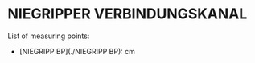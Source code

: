 # NIEGRIPPER VERBINDUNGSKANAL

List of measuring points:

* [NIEGRIPP BP](./NIEGRIPP BP): <Value topic="rivers/pegel-online/NVK/NIEGRIPP-BP/measurementValue"/> cm
